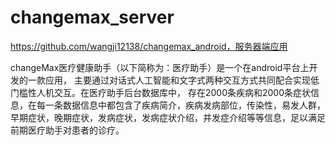 # changemax_server
https://github.com/wangji12138/changemax_android，服务器端应用



changeMax医疗健康助手（以下简称为：医疗助手）是一个在android平台上开发的一款应用，
主要通过对话式人工智能和文字式两种交互方式共同配合实现低门槛性人机交互。在医疗助手后台数据库中，
存在2000条疾病和2000条症状信息，在每一条数据信息中都包含了疾病简介，疾病发病部位，传染性，易发人群，
早期症状，晚期症状，发病症状，发病症状介绍，并发症介绍等等信息，足以满足前期医疗助手对患者的诊疗。
